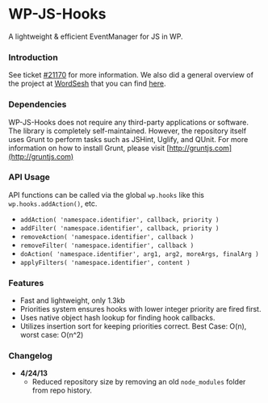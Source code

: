 # WP-JS-Hooks

A lightweight &amp; efficient EventManager for JS in WP.

### Introduction
See ticket [#21170](http://core.trac.wordpress.org/ticket/21170) for more information. We also did a general overview of the project at [WordSesh](http://wordsesh.com) that you can find [here](http://www.youtube.com/watch?v=oEF7EBjZ-kE&feature=c4-feed-u).

### Dependencies
WP-JS-Hooks does not require any third-party applications or software. The library is completely self-maintained. However, the repository itself uses Grunt to perform tasks such as JSHint, Uglify, and QUnit. For more information on how to install Grunt, please visit [http://gruntjs.com](http://gruntjs.com)

### API Usage
API functions can be called via the global `wp.hooks` like this `wp.hooks.addAction()`, etc.

* `addAction( 'namespace.identifier', callback, priority )`
* `addFilter( 'namespace.identifier', callback, priority )`
* `removeAction( 'namespace.identifier', callback )`
* `removeFilter( 'namespace.identifier', callback )`
* `doAction( 'namespace.identifier', arg1, arg2, moreArgs, finalArg )`
* `applyFilters( 'namespace.identifier', content )`

### Features

* Fast and lightweight, only 1.3kb
* Priorities system ensures hooks with lower integer priority are fired first.
* Uses native object hash lookup for finding hook callbacks.
* Utilizes insertion sort for keeping priorities correct. Best Case: O(n), worst case: O(n^2)

### Changelog

* **4/24/13**
	* Reduced repository size by removing an old `node_modules` folder from repo history.
